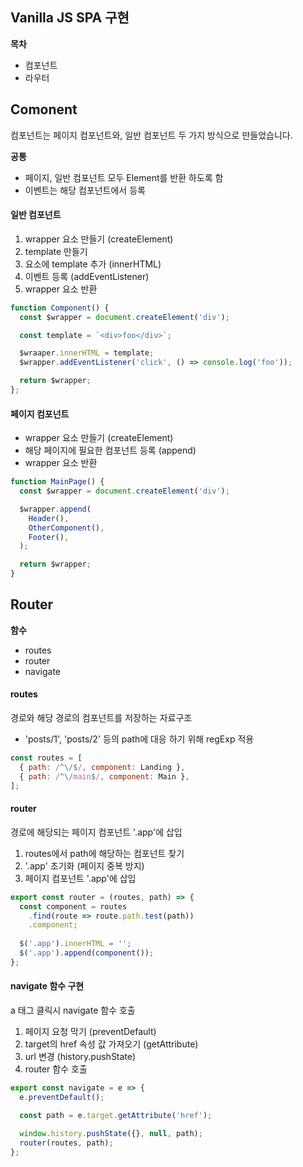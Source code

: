 ## Vanilla JS SPA 구현

**목차**
- 컴포넌트
- 라우터

## Comonent 
컴포넌트는 페이지 컴포넌트와, 일반 컴포넌트 두 가지 방식으로 만들었습니다.

**공통**
  - 페이지, 일반 컴포넌트 모두 Element를 반환 하도록 함
  - 이벤트는 해당 컴포넌트에서 등록

#### 일반 컴포넌트
1.  wrapper 요소 만들기 (createElement)
2. template 만들기 
3. 요소에 template 추가 (innerHTML)
4. 이벤트 등록 (addEventListener)
5. wrapper 요소 반환 

``` javascript
function Component() {
  const $wrapper = document.createElement('div');

  const template = `<div>foo</div>`;

  $wraaper.innerHTML = template;
  $wrapper.addEventListener('click', () => console.log('foo'));

  return $wrapper;
};
```
#### 페이지 컴포넌트
- wrapper 요소 만들기 (createElement)
- 해당 페이지에 필요한 컴포넌트 등록 (append)
- wrapper 요소 반환 

``` javascript
function MainPage() {
  const $wrapper = document.createElement('div');

  $wrapper.append(
    Header(),
    OtherComponent(),
    Footer(),
  );

  return $wrapper;
}
```

## Router
**함수**
- routes
- router
- navigate
#### routes

경로와 해당 경로의 컴포넌트를 저장하는 자료구조
- 'posts/1', 'posts/2' 등의 path에 대응 하기 위해 regExp 적용
``` javascript
const routes = [
  { path: /^\/$/, component: Landing },
  { path: /^\/main$/, component: Main },
];
```

#### router
경로에 해당되는 페이지 컴포넌트 '.app'에 삽입
1. routes에서 path에 해당하는 컴포넌트 찾기
2. '.app' 초기화 (페이지 중복 방지)
3. 페이지 컴포넌트 '.app'에 삽입
``` javascript
export const router = (routes, path) => {
  const component = routes
    .find(route => route.path.test(path))
    .component;
  
  $('.app').innerHTML = '';
  $('.app').append(component());
};
```

#### navigate 함수 구현
a 태그 클릭시 navigate 함수 호출

1. 페이지 요청 막기 (preventDefault)
2. target의 href 속성 값 가져오기 (getAttribute)
3. url 변경 (history.pushState) 
4. router 함수 호출 

``` javascript
export const navigate = e => {
  e.preventDefault();

  const path = e.target.getAttribute('href');
  
  window.history.pushState({}, null, path);
  router(routes, path);
};
```
